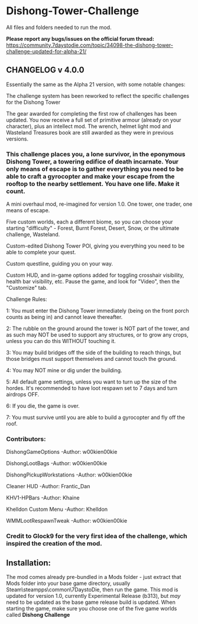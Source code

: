 # Dishong-Tower-Challenge
All files and folders needed to run the mod.

**Please report any bugs/issues on the official forum thread:** https://community.7daystodie.com/topic/34098-the-dishong-tower-challenge-updated-for-alpha-21/

## CHANGELOG v 4.0.0

Essentially the same as the Alpha 21 version, with some notable changes:

The challenge system has been reworked to reflect the specific challenges for the Dishong Tower

The gear awarded for completing the first row of challenges has been updated. You now receive a full set of primitive armour (already on your character), plus an intellect mod.
The wrench, helmet light mod and Wasteland Treasures book are still awarded as they were in previous versions.





### This challenge places you, a lone survivor, in the eponymous Dishong Tower, a towering edifice of death incarnate. Your only means of escape is to gather everything you need to be able to craft a gyrocopter and make your escape from the rooftop to the nearby settlement. You have one life. Make it count.

 

A mini overhaul mod, re-imagined for version 1.0. One tower, one trader, one means of escape.

 

Five custom worlds, each a different biome, so you can choose your starting "difficulty" - Forest, Burnt Forest, Desert, Snow, or the ultimate challenge, Wasteland.

Custom-edited Dishong Tower POI, giving you everything you need to be able to complete your quest.

Custom questline, guiding you on your way.

Custom HUD, and in-game options added for toggling crosshair visibility, health bar visibility, etc. Pause the game, and look for "Video", then the "Customize" tab.

 

Challenge Rules: 

1: You must enter the Dishong Tower immediately (being on the front porch counts as being in) and cannot leave thereafter.

2: The rubble on the ground around the tower is NOT part of the tower, and as such may NOT be used to support any structures, or to grow any crops, unless you can do this WITHOUT touching it.

3: You may build bridges off the side of the building to reach things, but those bridges must support themselves and cannot touch the ground.

4: You may NOT mine or dig under the building.

5: All default game settings, unless you want to turn up the size of the hordes. It's recommended to have loot respawn set to 7 days and turn airdrops OFF.

6: If you die, the game is over.

7: You must survive until you are able to build a gyrocopter and fly off the roof.

### Contributors:

DishongGameOptions 			-Author: w00kien00kie

DishongLootBags 			-Author: w00kien00kie

DishongPickupWorkstations 	-Author: w00kien00kie

Cleaner HUD					-Author: Frantic_Dan

KHV1-HPBars					-Author: Khaine

Khelldon Custom Menu 		-Author: Khelldon

WMMLootRespawnTweak			-Author: w00kien00kie



### Credit to Glock9 for the very first idea of the challenge, which inspired the creation of the mod.

## Installation:

The mod comes already pre-bundled in a Mods folder - just extract that Mods folder into your base game directory, usually Steam\steampps\common\7DaystoDie, then run the game.
This mod is updated for version 1.0, currently Experimental Release (b313), but *may* need to be updated as the base game release build is updated.
When starting the game, make sure you choose one of the five game worlds called **Dishong Challenge**
